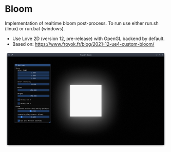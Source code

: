 # Bloom
Implementation of realtime bloom post-process. To run use either run.sh (linux) or run.bat (windows).

- Use Love 2D (version 12, pre-release) with OpenGL backend by default.
- Based on: https://www.froyok.fr/blog/2021-12-ue4-custom-bloom/

![screenshot](screenshot.png)
